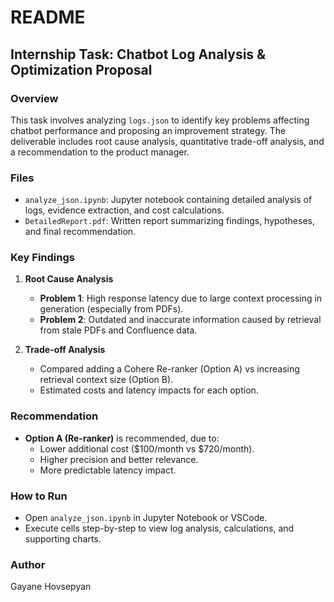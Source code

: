 # README

## Internship Task: Chatbot Log Analysis & Optimization Proposal

### Overview
This task involves analyzing `logs.json` to identify key problems affecting chatbot performance and proposing an improvement strategy. The deliverable includes root cause analysis, quantitative trade-off analysis, and a recommendation to the product manager.

### Files
- `analyze_json.ipynb`: Jupyter notebook containing detailed analysis of logs, evidence extraction, and cost calculations.
- `DetailedReport.pdf`: Written report summarizing findings, hypotheses, and final recommendation.

### Key Findings
1. **Root Cause Analysis**
   - **Problem 1**: High response latency due to large context processing in generation (especially from PDFs).
   - **Problem 2**: Outdated and inaccurate information caused by retrieval from stale PDFs and Confluence data.

2. **Trade-off Analysis**
   - Compared adding a Cohere Re-ranker (Option A) vs increasing retrieval context size (Option B).
   - Estimated costs and latency impacts for each option.

### Recommendation
- **Option A (Re-ranker)** is recommended, due to:
  - Lower additional cost ($100/month vs $720/month).
  - Higher precision and better relevance.
  - More predictable latency impact.

### How to Run
- Open `analyze_json.ipynb` in Jupyter Notebook or VSCode.
- Execute cells step-by-step to view log analysis, calculations, and supporting charts.

### Author
Gayane Hovsepyan
